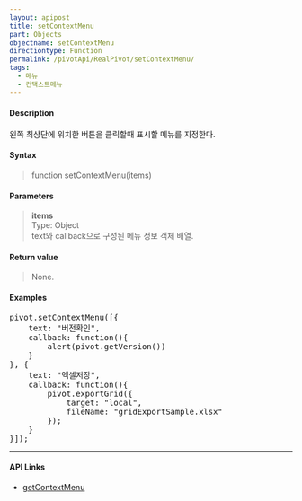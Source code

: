 ```yaml
---
layout: apipost
title: setContextMenu
part: Objects
objectname: setContextMenu
directiontype: Function
permalink: /pivotApi/RealPivot/setContextMenu/
tags:
  - 메뉴
  - 컨택스트메뉴
---
```



#### Description

 왼쪽 최상단에 위치한 버튼을 클릭할때 표시할 메뉴를 지정한다.   

#### Syntax

> function setContextMenu(items)

#### Parameters

> **items**   
> Type: Object   
> text와 callback으로 구성된 메뉴 정보 객체 배열.   

#### Return value

> None.

#### Examples 

<pre class="prettyprint">
pivot.setContextMenu([{
    text: "버전확인",
    callback: function(){
        alert(pivot.getVersion())
    }
}, {
    text: "엑셀저장",
    callback: function(){
        pivot.exportGrid({
            target: "local",
            fileName: "gridExportSample.xlsx"
        });
    }
}]);
</pre>

---

#### API Links

* [getContextMenu](/pivotApi/RealPivot/getContextMenu/)   